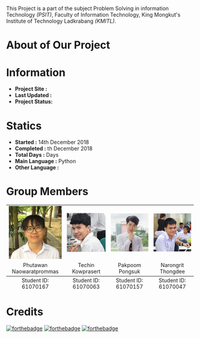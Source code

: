 
# 
This Project is a part of the subject Problem Solving in information Technology *(PSIT)*, Faculty of Information Technology,
King Mongkut's Institute of Technology Ladkrabang *(KMITL)*.

# About of Our Project

# Information
* **Project Site :**
* **Last Updated :**
* **Project Status:**

# Statics 
* **Started :** 14th December 2018
* **Completed :** th December 2018
* **Total Days :** Days
* **Main Language :** Python
* **Other Language :**

# Group Members
<table>
	<tr align="center">
		<td><a href="https://github.com/PhutawanITF61" target="_blank"><img src="Member Profile/tawan.png"></a></td>
		<td><a href="https://github.com/61070063" target="_blank"><img src="Member Profile/tom.png"></a></td>
		<td><a href="https://github.com/h2oprince1" target="_blank"><img src="Member Profile/fluke.png"></a></td>
		<td><a href="https://github.com/itluciano" target="_blank"><img src="Member Profile/jack.png"></a></td>
	</tr>
	<tr align="center">
		<td>Phutawan Naowaratprommas</td>
		<td>Techin Kowprasert</td>
		<td>Pakpoom Pongsuk</td>
		<td>Narongrit Thongdee</td>
	</tr>
	<tfoot align="center">
		<td>Student ID: 61070167</td>
		<td>Student ID: 61070063</td>
		<td>Student ID: 61070157</td>
		<td>Student ID: 61070047</td>
	</tfoot>
</table>

# Credits
[![forthebadge](https://forthebadge.com/images/badges/made-with-python.svg)](https://forthebadge.com)
[![forthebadge](https://forthebadge.com/images/badges/built-by-developers.svg)](https://forthebadge.com)
[![forthebadge](https://forthebadge.com/images/badges/built-with-love.svg)](https://forthebadge.com)
